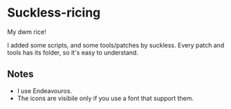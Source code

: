 # Suckless-ricing
My dwm rice!

I added some scripts, and some tools/patches by suckless. Every patch and tools has its folder, so it's easy to understand. 

## Notes
- I use Endeavouros. 
- The icons are visibile only if you use a font that support them. 
